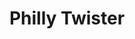 ---
pid: RS267
title: Philly Twister
location_transcription: Dilworth Park
zipcode: '19104'
outside_phl: 
neighborhood: University City,Belmont,Parkside,Powelton Village
age: '18'
age_range: 13-19
instagram: 
image_file_name: RS_267.jpg
proposal_transcription: |-
  Completely new ideas
  Philly twister board!
  Same concept kinda
  Miniature statues all throughout the map
  Divided by Neighborhood like chess board
  life sized model people can walk on
  Large map of city on ground with different neighborhood characteristics like chess pieces
topic: Neighborhoods,Philadelphia
topic_summary: 0, 0
type: 2D,Interactive
keywords_other: philadelphia map
credit: Wesley P.
image_labels: 
twitter: 
facebook: 
permalink: "/monuments/rs267/"
layout: item-page
---